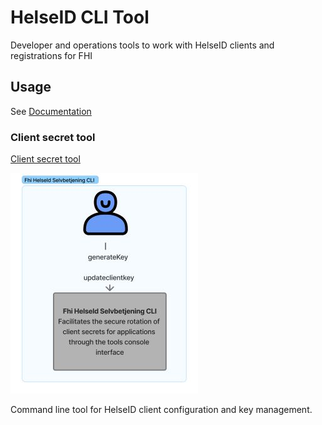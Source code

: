 # HelseID CLI Tool

Developer and operations tools to work with HelseID clients and registrations for FHI

## Usage

See [Documentation](https://fhidev.github.io/Fhi.HelseId.Tools/)

### Client secret tool
[Client secret tool](./ClientSecret/overview.md)

![](./SecretUpdaterCLI.jpg)


Command line tool for HelseID client configuration and key management.



